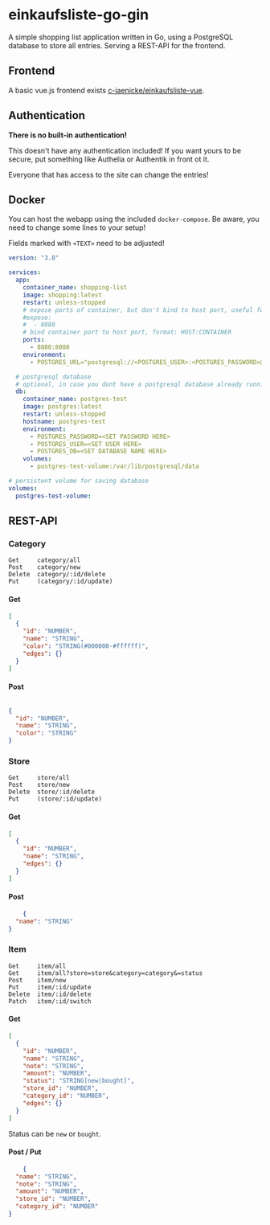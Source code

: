 # einkaufsliste-go-gin

A simple shopping list application written in Go, using a PostgreSQL database to store all entries.
Serving a REST-API for the frontend.

## Frontend

A basic vue.js frontend exists [c-jaenicke/einkaufsliste-vue](https://github.com/c-jaenicke/einkaufsliste-vue).

## Authentication

**There is no built-in authentication!**

This doesn't have any authentication included! If you want yours to be secure, put something like Authelia or Authentik
in front ot it.

Everyone that has access to the site can change the entries!

## Docker

You can host the webapp using the included `docker-compose`. Be aware, you need to change some lines to your setup!

Fields marked with `<TEXT>` need to be adjusted!

```yaml
version: "3.8"

services:
  app:
    container_name: shopping-list
    image: shopping:latest
    restart: unless-stopped
    # expose ports of container, but don't bind to host port, useful for reverse proxy
    #expose:
    #  - 8080
    # bind container port to host port, format: HOST:CONTAINER
    ports:
      - 8080:8080
    environment:
      - POSTGRES_URL="postgresql://<POSTGRES_USER>:<POSTGRES_PASSWORD>@172.22.0.2:5432/<POSTGRES_DB>"

  # postgresql database
  # optional, in case you dont have a postgresql database already running
  db:
    container_name: postgres-test
    image: postgres:latest
    restart: unless-stopped
    hostname: postgres-test
    environment:
      - POSTGRES_PASSWORD=<SET PASSWORD HERE>
      - POSTGRES_USER=<SET USER HERE>
      - POSTGRES_DB=<SET DATABASE NAME HERE>
    volumes:
      - postgres-test-volume:/var/lib/postgresql/data

# persistent volume for saving database
volumes:
  postgres-test-volume:
```

## REST-API

### Category

```text
Get     category/all
Post    category/new
Delete  category/:id/delete
Put     (category/:id/update)
```

#### Get

```json
[
  {
    "id": "NUMBER",
    "name": "STRING",
    "color": "STRING(#000000-#ffffff)",
    "edges": {}
  }
]
```

#### Post

```json

{
  "id": "NUMBER",
  "name": "STRING",
  "color": "STRING"
}
```

### Store

```text
Get     store/all
Post    store/new
Delete  store/:id/delete
Put     (store/:id/update)
```

#### Get

```json
[
  {
    "id": "NUMBER",
    "name": "STRING",
    "edges": {}
  }
]
```

#### Post

```json
    {
  "name": "STRING"
}
```

### Item

```text
Get     item/all
Get     item/all?store=store&category=category&=status
Post    item/new
Put     item/:id/update
Delete  item/:id/delete
Patch   item/:id/switch
```

#### Get

```json
[
  {
    "id": "NUMBER",
    "name": "STRING",
    "note": "STRING",
    "amount": "NUMBER",
    "status": "STRING[new|bought]",
    "store_id": "NUMBER",
    "category_id": "NUMBER",
    "edges": {}
  }
]
```

Status can be `new` or `bought`.

#### Post / Put

```json
    {
  "name": "STRING",
  "note": "STRING",
  "amount": "NUMBER",
  "store_id": "NUMBER",
  "category_id": "NUMBER"
}
```
